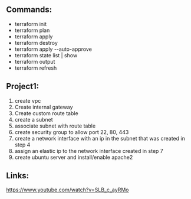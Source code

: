 ## Commands:
- terraform init
- terraform plan
- terraform apply
- terraform destroy
- terraform apply --auto-approve
- terraform state list | show 
- terraform output
- terraform refresh

## Project1:
1. create vpc
1. Create internal gateway
1. Create custom route table
1. create a subnet
1. associate subnet with route table
1. create security group to allow port 22, 80, 443
1. create a network interface with an ip in the subnet that was created in step 4
1. assign an elastic ip to the network interface created in step 7
1. create ubuntu server and install/enable apache2

## Links:
https://www.youtube.com/watch?v=SLB_c_ayRMo